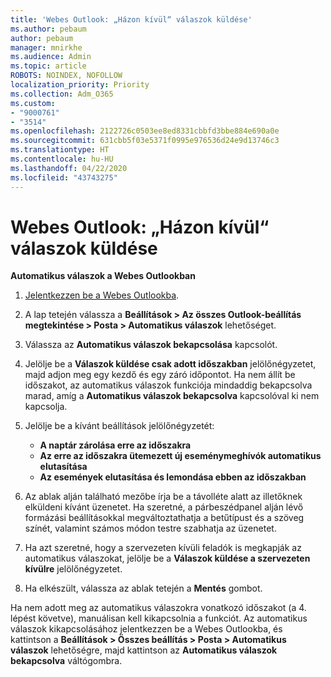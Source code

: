 ```yaml
---
title: 'Webes Outlook: „Házon kívül“ válaszok küldése'
ms.author: pebaum
author: pebaum
manager: mnirkhe
ms.audience: Admin
ms.topic: article
ROBOTS: NOINDEX, NOFOLLOW
localization_priority: Priority
ms.collection: Adm_O365
ms.custom:
- "9000761"
- "3514"
ms.openlocfilehash: 2122726c0503ee8ed8331cbbfd3bbe884e690a0e
ms.sourcegitcommit: 631cbb5f03e5371f0995e976536d24e9d13746c3
ms.translationtype: HT
ms.contentlocale: hu-HU
ms.lasthandoff: 04/22/2020
ms.locfileid: "43743275"
---
```

# <a name="outlook-on-the-web-send-out-of-office-replies"></a>Webes Outlook: „Házon kívül“ válaszok küldése

**Automatikus válaszok a Webes Outlookban**

1. [Jelentkezzen be a Webes Outlookba](https://support.office.com/article/how-to-sign-in-to-outlook-on-the-web-763fab4d-0138-4814-b450-37fc286bcb79).

2. A lap tetején válassza a **Beállítások > Az összes Outlook-beállítás megtekintése > Posta > Automatikus válaszok** lehetőséget.

3. Válassza az **Automatikus válaszok bekapcsolása** kapcsolót.

4. Jelölje be a **Válaszok küldése csak adott időszakban** jelölőnégyzetet, majd adjon meg egy kezdő és egy záró időpontot. Ha nem állít be időszakot, az automatikus válaszok funkciója mindaddig bekapcsolva marad, amíg a **Automatikus válaszok bekapcsolva** kapcsolóval ki nem kapcsolja.

5. Jelölje be a kívánt beállítások jelölőnégyzetét:
    - **A naptár zárolása erre az időszakra**
    - **Az erre az időszakra ütemezett új eseménymeghívók automatikus elutasítása**
    - **Az események elutasítása és lemondása ebben az időszakban**

6. Az ablak alján található mezőbe írja be a távolléte alatt az illetőknek elküldeni kívánt üzenetet. Ha szeretné, a párbeszédpanel alján lévő formázási beállításokkal megváltoztathatja a betűtípust és a szöveg színét, valamint számos módon testre szabhatja az üzenetet.

7. Ha azt szeretné, hogy a szervezeten kívüli feladók is megkapják az automatikus válaszokat, jelölje be a **Válaszok küldése a szervezeten kívülre** jelölőnégyzetet.

8. Ha elkészült, válassza az ablak tetején a **Mentés** gombot.

Ha nem adott meg az automatikus válaszokra vonatkozó időszakot (a 4. lépést követve), manuálisan kell kikapcsolnia a funkciót. Az automatikus válaszok kikapcsolásához jelentkezzen be a Webes Outlookba, és kattintson a **Beállítások > Összes beállítás > Posta > Automatikus válaszok** lehetőségre, majd kattintson az **Automatikus válaszok bekapcsolva** váltógombra.
